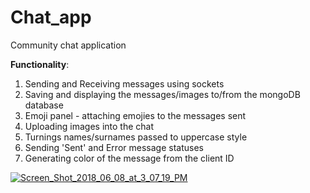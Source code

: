 # Chat_app
Community chat application 

<strong>Functionality</strong>: 
1) Sending and Receiving messages using sockets 
2) Saving and displaying the messages/images to/from the mongoDB database
2) Emoji panel - attaching emojies to the messages sent
3) Uploading images into the chat
4) Turnings names/surnames passed to uppercase style 
5) Sending 'Sent' and Error message statuses
6) Generating color of the message from the client ID


<a href="https://ibb.co/mgReSo"><img src="https://preview.ibb.co/nE1Dno/Screen_Shot_2018_06_08_at_3_07_19_PM.png" alt="Screen_Shot_2018_06_08_at_3_07_19_PM" border="0"></a>

